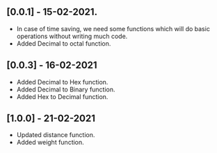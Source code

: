 ## [0.0.1] - 15-02-2021.

* In case of time saving, we need some functions which will do basic operations without writing much code.
* Added Decimal to octal function.

## [0.0.3] - 16-02-2021

* Added Decimal to Hex function.
* Added Decimal to Binary function.
* Added Hex to Decimal function.

## [1.0.0] - 21-02-2021

* Updated distance function.
* Added weight function.